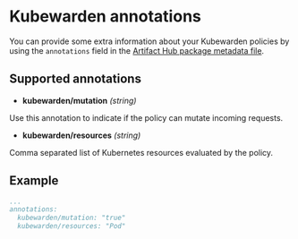 # Kubewarden annotations

You can provide some extra information about your Kubewarden policies by using the `annotations` field in the [Artifact Hub package metadata file](https://github.com/khulnasoft/artifacthub/blob/master/docs/metadata/artifacthub-pkg.yml).

## Supported annotations

- **kubewarden/mutation** *(string)*

Use this annotation to indicate if the policy can mutate incoming requests.

- **kubewarden/resources** *(string)*

Comma separated list of Kubernetes resources evaluated by the policy.

## Example

```yaml
...
annotations:
  kubewarden/mutation: "true"
  kubewarden/resources: "Pod"
```
